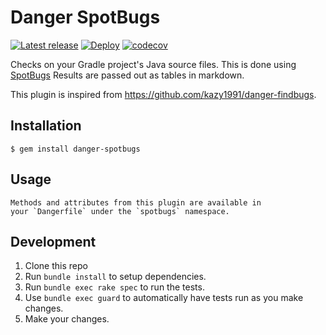 # Danger SpotBugs
[![Latest release](https://img.shields.io/github/v/release/mathroule/danger-spotbugs.svg)](https://github.com/mathroule/danger-spotbugs/releases/latest) [![Deploy](https://github.com/mathroule/danger-spotbugs/workflows/Deploy/badge.svg)](https://github.com/mathroule/danger-spotbugs/actions) [![codecov](https://codecov.io/gh/mathroule/danger-spotbugs/branch/main/graph/badge.svg?token=KW312ANXPN)](https://codecov.io/gh/mathroule/danger-spotbugs)

Checks on your Gradle project's Java source files.
This is done using [SpotBugs](https://spotbugs.github.io)
Results are passed out as tables in markdown.

This plugin is inspired from https://github.com/kazy1991/danger-findbugs.

## Installation

    $ gem install danger-spotbugs

## Usage

    Methods and attributes from this plugin are available in
    your `Dangerfile` under the `spotbugs` namespace.

## Development

1. Clone this repo
2. Run `bundle install` to setup dependencies.
3. Run `bundle exec rake spec` to run the tests.
4. Use `bundle exec guard` to automatically have tests run as you make changes.
5. Make your changes.
